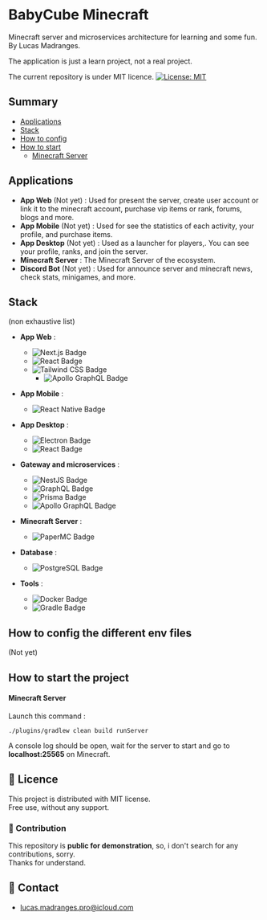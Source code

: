 # BabyCube Minecraft

Minecraft server and microservices architecture for learning and some fun.
By Lucas Madranges.

The application is just a learn project, not a real project.

The current repository is under MIT licence.
[![License: MIT](https://img.shields.io/github/license/LucasMadranges/BabyCube)](https://github.com/LucasMadranges/BabyCube/blob/main/LICENSE)

## Summary

- [Applications](#applications)
- [Stack](#stack)
- [How to config](#how-to-config-the-different-env-files)
- [How to start](#how-to-start-the-project)
    - [Minecraft Server](#minecraft-server)

## Applications

- **App Web** (Not yet) : Used for present the server, create user account or link it to the minecraft account, purchase
  vip items
  or rank, forums, blogs and more.
- **App Mobile** (Not yet) : Used for see the statistics of each activity, your profile, and purchase items.
- **App Desktop** (Not yet) : Used as a launcher for players,. You can see your profile, ranks, and join the server.
- **Minecraft Server** : The Minecraft Server of the ecosystem.
- **Discord Bot** (Not yet) : Used for announce server and minecraft news, check stats, minigames, and more.

## Stack

(non exhaustive list)

- **App Web** :
    - ![Next.js Badge](https://img.shields.io/badge/Next.js-000?logo=nextdotjs&logoColor=fff&style=for-the-badge)
    - ![React Badge](https://img.shields.io/badge/React-61DAFB?logo=react&logoColor=000&style=for-the-badge)
    - ![Tailwind CSS Badge](https://img.shields.io/badge/Tailwind%20CSS-06B6D4?logo=tailwindcss&logoColor=fff&style=for-the-badge)
        - ![Apollo GraphQL Badge](https://img.shields.io/badge/Apollo%20GraphQL-311C87?logo=apollographql&logoColor=fff&style=for-the-badge)

- **App Mobile** :
    - ![React Native Badge](https://img.shields.io/badge/React%20Native-61DAFB?logo=react&logoColor=000&style=for-the-badge)

- **App Desktop** :
    - ![Electron Badge](https://img.shields.io/badge/Electron-47848F?logo=electron&logoColor=fff&style=for-the-badge)
    - ![React Badge](https://img.shields.io/badge/React-61DAFB?logo=react&logoColor=000&style=for-the-badge)

- **Gateway and microservices** :
    - ![NestJS Badge](https://img.shields.io/badge/NestJS-E0234E?logo=nestjs&logoColor=fff&style=for-the-badge)
    - ![GraphQL Badge](https://img.shields.io/badge/GraphQL-E10098?logo=graphql&logoColor=fff&style=for-the-badge)
    - ![Prisma Badge](https://img.shields.io/badge/Prisma-2D3748?logo=prisma&logoColor=fff&style=for-the-badge)
    - ![Apollo GraphQL Badge](https://img.shields.io/badge/Apollo%20GraphQL-311C87?logo=apollographql&logoColor=fff&style=for-the-badge)

- **Minecraft Server** :
    - ![PaperMC Badge](https://img.shields.io/badge/PaperMC-000?logo=paperspace&logoColor=fff&style=for-the-badge)

- **Database** :
    - ![PostgreSQL Badge](https://img.shields.io/badge/PostgreSQL-4169E1?logo=postgresql&logoColor=fff&style=for-the-badge)

- **Tools** :
    - ![Docker Badge](https://img.shields.io/badge/Docker-2496ED?logo=docker&logoColor=fff&style=for-the-badge)
    - ![Gradle Badge](https://img.shields.io/badge/Gradle-02303A?logo=gradle&logoColor=fff&style=for-the-badge)

## How to config the different env files

(Not yet)

## How to start the project

#### Minecraft Server

Launch this command :

```./plugins/gradlew clean build runServer```

A console log should be open, wait for the server to start and go to **localhost:25565** on Minecraft.

## 📄 Licence

This project is distributed with MIT license.  
Free use, without any support.

### 🤝 Contribution

This repository is **public for demonstration**, so, i don't search for any contributions, sorry.  
Thanks for understand.

## 👋 Contact

- [lucas.madranges.pro@icloud.com](mailto:lucas.madranges.pro@icloud.com)
